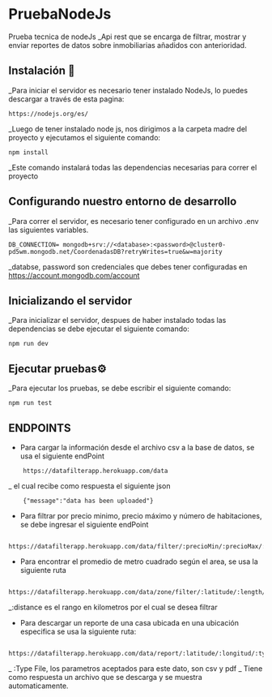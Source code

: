 # PruebaNodeJs
Prueba tecnica de nodeJs
_Api rest que se encarga de filtrar, mostrar y enviar reportes de datos sobre inmobiliarias añadidos con anterioridad.

## Instalación  🚀

_Para iniciar el servidor es necesario tener instalado NodeJs, lo puedes descargar a través de esta pagina:

```
https://nodejs.org/es/
```
_Luego de tener instalado node js, nos dirigimos a la carpeta madre del proyecto y ejecutamos el siguiente comando:

```
npm install
```
_Este comando instalará todas las dependencias necesarias para correr el proyecto


## Configurando nuestro entorno de desarrollo

_Para correr el servidor, es necesario tener configurado en un archivo .env las siguientes variables.

```
DB_CONNECTION= mongodb+srv://<database>:<password>@cluster0-pd5wm.mongodb.net/CoordenadasDB?retryWrites=true&w=majority
```
_databse, password son credenciales que debes tener configuradas en  https://account.mongodb.com/account

## Inicializando el servidor

_Para inicializar el servidor, despues de haber instalado todas las dependencias se debe ejecutar el siguiente comando:
```
npm run dev
```

## Ejecutar pruebas⚙️

_Para ejecutar los pruebas, se debe escribir el siguiente comando:
```
npm run test
```

## ENDPOINTS

* Para cargar la información desde el archivo csv a la base de datos, se usa el siguiente endPoint

```
    https://datafilterapp.herokuapp.com/data
```
_ el cual recibe como respuesta el siguiente json

```
    {"message":"data has been uploaded"}
```

* Para filtrar por precio minimo, precio máximo y número de habitaciones, se debe ingresar el siguiente endPoint

```
    https://datafilterapp.herokuapp.com/data/filter/:precioMin/:precioMax/:rooms
```

* Para encontrar el promedio de metro cuadrado según el area, se usa la siguiente ruta

```
    https://datafilterapp.herokuapp.com/data/zone/filter/:latitude/:length/:distance
```
_:distance es el rango en kilometros por el cual se desea filtrar

* Para descargar un reporte de una casa ubicada en una ubicación especifica se usa la siguiente ruta:

```
    https://datafilterapp.herokuapp.com/data/report/:latitude/:longitud/:typeFile
```
_ :Type File, los parametros aceptados para este dato, son csv y pdf
_ Tiene como respuesta un archivo que se descarga y se muestra automaticamente.